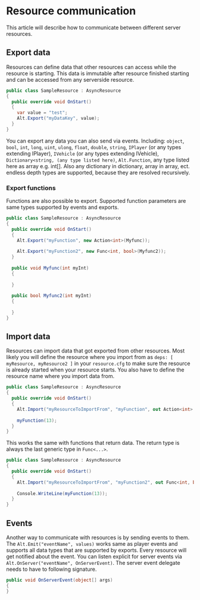 # Resource communication

This article will describe how to communicate between different server resources.

## Export data

Resources can define data that other resources can access while the resource is starting. This data is immutable after resource finished starting and can be accessed from any serverside resource.

```cs
public class SampleResource : AsyncResource
{
  public override void OnStart()
  {
    var value = "test";
    Alt.Export("myDataKey", value);
  }
}
```

You can export any data you can also send via events. Including: ```object```, ```bool```, ```int```, ```long```, ```uint```, ```ulong```, ```float```, ```double```, ```string```, ```IPlayer``` (or any types extending IPlayer), ```IVehicle``` (or any types extending IVehicle), ```Dictionary<string, (any type listed here)```, ```Alt.Function```, any type listed here as array e.g. int[].
Also any dictionary in dictionary, array in array, ect. endless depth types are supported, because they are resolved recursively.

### Export functions

Functions are also possible to export. Supported function parameters are same types supported by events and exports.

```cs
public class SampleResource : AsyncResource
{
  public override void OnStart()
  {
    Alt.Export("myFunction", new Action<int>(Myfunc));
    
    Alt.Export("myFunction2", new Func<int, bool>(Myfunc2));
  }
  
  public void Myfunc(int myInt)
  {
            
  }
  
  public bool Myfunc2(int myInt)
  {
            
  }
}
```

## Import data

Resources can import data that got exported from other resources. Most likely you will define the resource where you import from as ```deps: [ myResource, myResource2 ]``` in your ```resource.cfg``` to make sure the resource is already started when your resource starts.
You also have to define the resource name where you import data from.

```cs
public class SampleResource : AsyncResource
{
  public override void OnStart()
  {
    Alt.Import("myResourceToImportFrom", "myFunction", out Action<int> myFunction);
    
    myFunction(13);
  }
}
```

This works the same with functions that return data. The return type is always the last generic type in ```Func<...>```.

```cs
public class SampleResource : AsyncResource
{
  public override void OnStart()
  {
    Alt.Import("myResourceToImportFrom", "myFunction2", out Func<int, bool> myFunction);
    
    Console.WriteLine(myFunction(13));
  }
}
```

## Events

Another way to communicate with resources is by sending events to them. The ```Alt.Emit("eventName", values)``` works same as player events and supports all data types that are supported by exports.
Every resource will get notified about the event. You can listen explicit for server events via ```Alt.OnServer("eventName", OnServerEvent)```.
The server event delegate needs to have to following signature.

```cs
public void OnServerEvent(object[] args)
{
}
```


